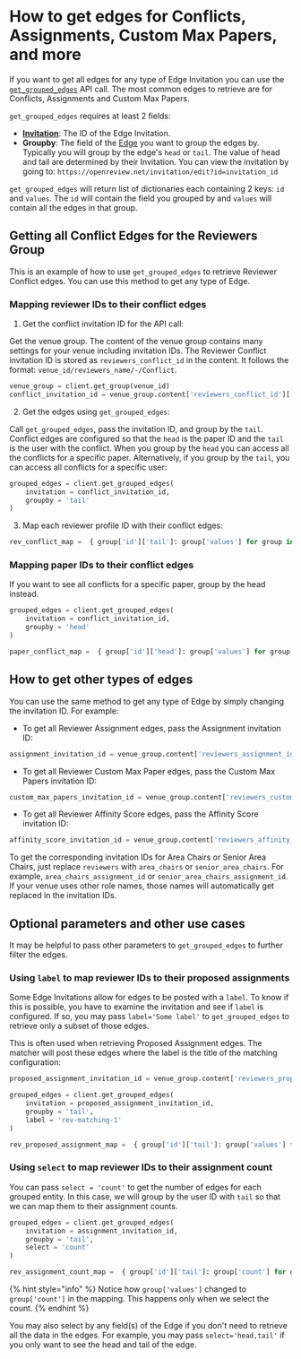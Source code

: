 # How to get edges for Conflicts, Assignments, Custom Max Papers, and more

If you want to get all edges for any type of Edge Invitation you can use the [`get_grouped_edges`](https://github.com/openreview/openreview-py/blob/faf9e0c94886150101b709407491f3c431f302ce/openreview/api/client.py#L1718) API call. The most common edges to retrieve are for Conflicts, Assignments and Custom Max Papers.

`get_grouped_edges` requires at least 2 fields:

* [**Invitation**](../../reference/api-v2/entities/invitation.md): The ID of the Edge Invitation.
* **Groupby**: The field of the [Edge](../../reference/api-v2/entities/edge/) you want to group the edges by. Typically you will group by the edge's `head` or `tail`.  The value of head and tail are determined by their Invitation. You can view the invitation by going to: `https://openreview.net/invitation/edit?id=invitation_id`

`get_grouped_edges` will return list of dictionaries each containing 2 keys: `id` and `values`. The `id` will contain the field you grouped by and `values` will contain all the edges in that group.

## Getting all Conflict Edges for the Reviewers Group

This is an example of how to use `get_grouped_edges` to retrieve Reviewer Conflict edges. You can use this method to get any type of Edge.

### Mapping reviewer IDs to their conflict edges

1. Get the conflict invitation ID for the API call:

Get the venue group. The content of the venue group contains many settings for your venue including invitation IDs. The Reviewer Conflict invitation ID is stored as `reviewers_conflict_id` in the content. It follows the format: `venue_id/reviewers_name/-/Conflict`.

```python
venue_group = client.get_group(venue_id)
conflict_invitation_id = venue_group.content['reviewers_conflict_id']['value']
```

2. Get the edges using `get_grouped_edges`:

Call `get_grouped_edges`, pass the invitation ID, and group by the `tail`. Conflict edges are configured so that the `head` is the paper ID and the `tail` is the user with the conflict. When you group by the `head` you can access all the conflicts for a specific paper. Alternatively, if you group by the `tail`, you can access all conflicts for a specific user:

```python
grouped_edges = client.get_grouped_edges(
    invitation = conflict_invitation_id,
    groupby = 'tail'
)
```

3. Map each reviewer profile ID with their conflict edges:

```python
rev_conflict_map =  { group['id']['tail']: group['values'] for group in grouped_edges }
```

### Mapping paper IDs to their conflict edges

If you want to see all conflicts for a specific paper, group by the head instead.

```python
grouped_edges = client.get_grouped_edges(
    invitation = conflict_invitation_id,
    groupby = 'head'
)

paper_conflict_map =  { group['id']['head']: group['values'] for group in grouped_edges }
```

## How to get other types of edges

You can use the same method to get any type of Edge by simply changing the invitation ID. For example:

* To get all Reviewer Assignment edges, pass the Assignment invitation ID:

```python
assignment_invitation_id = venue_group.content['reviewers_assignment_id']['value']
```

* To get all Reviewer Custom Max Paper edges, pass the Custom Max Papers invitation ID:

```python
custom_max_papers_invitation_id = venue_group.content['reviewers_custom_max_papers_id']['value']
```

* To get all Reviewer Affinity Score edges, pass the Affinity Score invitation ID:

```python
affinity_score_invitation_id = venue_group.content['reviewers_affinity_score_id']['value']
```

To get the corresponding invitation IDs for Area Chairs or Senior Area Chairs, just replace `reviewers` with `area_chairs` or `senior_area_chairs`. For example, `area_chairs_assignment_id` or `senior_area_chairs_assignment_id`. If your venue uses other role names, those names will automatically get replaced in the invitation IDs.

## Optional parameters and other use cases

It may be helpful to pass other parameters to `get_grouped_edges` to further filter the edges.

### Using `label` to map reviewer IDs to their proposed assignments

Some Edge Invitations allow for edges to be posted with a `label`. To know if this is possible, you have to examine the invitation and see if `label` is configured. If so, you may pass `label='Some label'` to `get_grouped_edges` to retrieve only a subset of those edges.

This is often used when retrieving Proposed Assignment edges. The matcher will post these edges where the label is the title of the matching configuration:

```python
proposed_assignment_invitation_id = venue_group.content['reviewers_proposed_assignment_id']['value']

grouped_edges = client.get_grouped_edges(
    invitation = proposed_assignment_invitation_id,
    groupby = 'tail',
    label = 'rev-matching-1'
)

rev_proposed_assignment_map =  { group['id']['tail']: group['values'] for group in grouped_edges }
```

### Using `select` to map reviewer IDs to their assignment count

You can pass `select = 'count'` to get the number of edges for each grouped entity. In this case, we will group by the user ID with `tail` so that we can map them to their assignment counts.&#x20;

```python
grouped_edges = client.get_grouped_edges(
    invitation = assignment_invitation_id,
    groupby = 'tail',
    select = 'count'
)

rev_assignment_count_map =  { group['id']['tail']: group['count'] for group in grouped_edges }
```

{% hint style="info" %}
Notice how `group['values']` changed to `group['count']` in the mapping. This happens only when we select the count.
{% endhint %}

You may also select by any field(s) of the Edge if you don't need to retrieve all the data in the edges. For example, you may pass `select='head,tail'` if you only want to see the head and tail of the edge.
